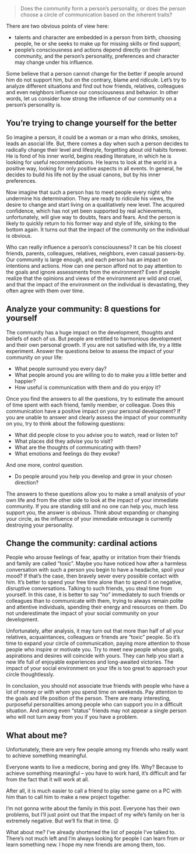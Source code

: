 > Does the community form a person’s personality, or does the person choose a circle of communication based on the inherent traits?

There are two obvious points of view here:

- talents and character are embedded in a person from birth, choosing people, he or she seeks to make up for missing skills or find support;
- people’s consciousness and actions depend directly on their community, and the person’s personality, preferences and character may change under his influence.

Some believe that a person cannot change for the better if people around him do not support him, but on the contrary, blame and ridicule. Let’s try to analyze different situations and find out how friends, relatives, colleagues and even neighbors influence our consciousness and behavior. In other words, let us consider how strong the influence of our community on a person’s personality is.

## You’re trying to change yourself for the better
So imagine a person, it could be a woman or a man who drinks, smokes, leads an asocial life. But, there comes a day when such a person decides to radically change their level and lifestyle, forgetting about old habits forever. He is fond of his inner world, begins reading literature, in which he is looking for useful recommendations. He learns to look at the world in a positive way, looking for only positive aspects in all events. In general, he decides to build his life not by the usual canons, but by his inner preferences.

Now imagine that such a person has to meet people every night who undermine his determination. They are ready to ridicule his views, the desire to change and start living on a qualitatively new level. The acquired confidence, which has not yet been supported by real achievements, unfortunately, will give way to doubts, fears and fears. And the person is likely to quickly return to his former way and style of life, sinking to the bottom again. It turns out that the impact of the community on the individual is obvious.

Who can really influence a person’s consciousness? It can be his closest friends, parents, colleagues, relatives, neighbors, even casual passers-by. Our community is large enough, and each person has an impact on intentions and actions. How can one person afford not to pay attention to the goals and ignore assessments from the environment? Even if people realize that the opinions and views of the environment are wild and cruel, and that the impact of the environment on the individual is devastating, they often agree with them over time.

## Analyze your community: 8 questions for yourself
The community has a huge impact on the development, thoughts and beliefs of each of us. But people are entitled to harmonious development and their own personal growth. If you are not satisfied with life, try a little experiment. Answer the questions below to assess the impact of your community on your life:

- What people surround you every day?
- What people around you are willing to do to make you a little better and happier?
- How useful is communication with them and do you enjoy it?

Once you find the answers to all the questions, try to estimate the amount of time spent with each friend, family member, or colleague. Does this communication have a positive impact on your personal development? If you are unable to answer and clearly assess the impact of your community on you, try to think about the following questions:

- What did people close to you advise you to watch, read or listen to?
- What places did they advise you to visit?
- What are the thoughts of communicating with them?
- What emotions and feelings do they evoke?

And one more, control question.
- Do people around you help you develop and grow in your chosen direction?

The answers to these questions allow you to make a small analysis of your own life and from the other side to look at the impact of your immediate community. If you are standing still and no one can help you, much less support you, the answer is obvious. Think about expanding or changing your circle, as the influence of your immediate entourage is currently destroying your personality.


## Change the community: cardinal actions
People who arouse feelings of fear, apathy or irritation from their friends and family are called “toxic”. Maybe you have noticed how after a harmless conversation with such a person you begin to have a headache, spoil your mood? If that’s the case, then bravely sever every possible contact with him. It’s better to spend your free time alone than to spend it on negative, disruptive conversations. Talking to such friends, you steal time from yourself. In this case, it is better to say “no” immediately to such friends or colleagues than to communicate with them, trying to always remain polite and attentive individuals, spending their energy and resources on them. Do not underestimate the impact of your social community on your development.

Unfortunately, after analysis, it may turn out that more than half of all your relatives, acquaintances, colleagues or friends are “toxic” people. So it’s time to expand your circle of communication, paying more attention to those people who inspire or motivate you. Try to meet new people whose goals, aspirations and desires will coincide with yours. They can help you start a new life full of enjoyable experiences and long-awaited victories. The impact of your social environment on your life is too great to approach your circle thoughtlessly.

In conclusion, you should not associate true friends with people who have a lot of money or with whom you spend time on weekends. Pay attention to the goals and life position of the person. There are many interesting, purposeful personalities among people who can support you in a difficult situation. And among even “status” friends may not appear a single person who will not turn away from you if you have a problem.

## What about me?
Unfortunately, there are very few people among my friends who really want to achieve something meaningful.

Everyone wants to live a mediocre, boring and grey life. Why? Because to achieve something meaningful – you have to work hard, it’s difficult and far from the fact that it will work at all.

After all, it is much easier to call a friend to play some game on a PC with him than to call him to make a new project together.

I’m not gonna write about the family in this post. Everyone has their own problems, but I’ll just point out that the impact of my wife’s family on her is extremely negative. But we’ll fix that in time. 😉

What about me? I’ve already shortened the list of people I’ve talked to. There’s not much left and I’m always looking for people I can learn from or learn something new. I hope my new friends are among them, too.

